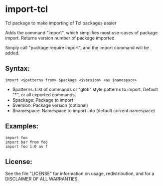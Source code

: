 # import-tcl
Tcl package to make importing of Tcl packages easier

Adds the command "import", which simplifies most use-cases of package import.
Returns version number of package imported.

Simply call "package require import", and the import command will be added.

## Syntax:
```
import <$patterns from> $package <$version> <as $namespace>
```
* $patterns: List of commands or "glob" style patterns to import. Default "*", or all exported commands.
* $package: Package to import
* $version: Package version (optional)
* $namespace: Namespace to import into (default current namespace)

## Examples:
```
import foo
import bar from foo
import foo 1.0 as f
```

## License:
See the file "LICENSE" for information on usage, redistribution, and for a DISCLAIMER OF ALL WARRANTIES.
